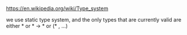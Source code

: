 https://en.wikipedia.org/wiki/Type_system

we use static type system, and the only types that are currently valid 
are either * or * -> * or (* , ...)

